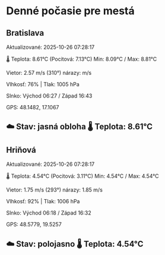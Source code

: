 ﻿# Denné počasie pre mestá

## Bratislava
Aktualizované: 2025-10-26 07:28:17

🌡️ Teplota: 8.61°C 
(Pocitová: 7.13°C)
Min: 8.09°C / Max: 8.81°C

Vietor: 2.57 m/s    (310°) 
nárazy:  m/s

Vlhkosť: 76% | Tlak: 1005 hPa

Slnko: Východ 06:27 / Západ 16:43

GPS: 48.1482, 17.1067

☁️ Stav: jasná obloha        🌡️ Teplota: 8.61°C
---

## Hriňová
Aktualizované: 2025-10-26 07:28:17

🌡️ Teplota: 4.54°C 
(Pocitová: 3.11°C)
Min: 4.54°C / Max: 4.54°C

Vietor: 1.75 m/s (293°)
nárazy: 1.85 m/s

Vlhkosť: 92% | Tlak: 1006 hPa

Slnko: Východ 06:18 / Západ 16:32

GPS: 48.5779, 19.5257

☁️ Stav: polojasno        🌡️ Teplota: 4.54°C
---
